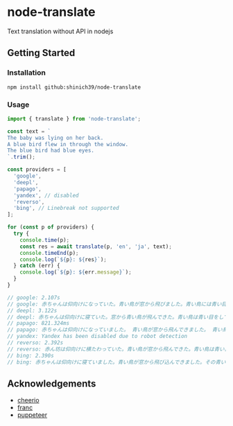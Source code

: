 # node-translate

Text translation without API in nodejs

## Getting Started

### Installation

```console
npm install github:shinich39/node-translate
```

### Usage

```js
import { translate } from 'node-translate';

const text = `
The baby was lying on her back. 
A blue bird flew in through the window. 
The blue bird had blue eyes.
`.trim();

const providers = [
  'google',
  'deepl',
  'papago',
  'yandex', // disabled
  'reverso',
  'bing', // Linebreak not supported
];

for (const p of providers) {
  try {
    console.time(p);
    const res = await translate(p, 'en', 'ja', text);
    console.timeEnd(p);
    console.log(`${p}: ${res}`);
  } catch (err) {
    console.log(`${p}: ${err.message}`);
  }
}

// google: 2.107s
// google: 赤ちゃんは仰向けになっていた。青い鳥が窓から飛びました。青い鳥には青い目がありました。
// deepl: 3.122s
// deepl: 赤ちゃんは仰向けに寝ていた。窓から青い鳥が飛んできた。青い鳥は青い目をしていた。
// papago: 821.324ms
// papago: 赤ちゃんは仰向けになっていました。 青い鳥が窓から飛んできました。 青い鳥は青い目をしていました。
// yandex: Yandex has been disabled due to robot detection
// reverso: 2.392s
// reverso: 赤ん坊は仰向けに横たわっていた。青い鳥が窓から飛んできた。青い鳥は青い目をしていた。
// bing: 2.390s
// bing: 赤ちゃんは仰向けに寝ていました。青い鳥が窓から飛び込んできました。その青い鳥は青い目を持っていました
```

## Acknowledgements

- [cheerio](https://www.npmjs.com/package/cheerio)
- [franc](https://www.npmjs.com/package/franc)
- [puppeteer](https://pptr.dev/)